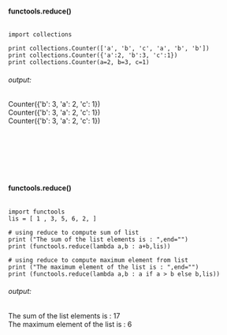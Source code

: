 
#### functools.reduce() 

<pre><code>
import collections

print collections.Counter(['a', 'b', 'c', 'a', 'b', 'b'])
print collections.Counter({'a':2, 'b':3, 'c':1})
print collections.Counter(a=2, b=3, c=1)
</pre></code>

###### output:
Counter({'b': 3, 'a': 2, 'c': 1})  
Counter({'b': 3, 'a': 2, 'c': 1})  
Counter({'b': 3, 'a': 2, 'c': 1})
  
<br/><br/><br/><br/><br/>   
  
#### functools.reduce() 

<pre><code>
import functools 
lis = [ 1 , 3, 5, 6, 2, ]

# using reduce to compute sum of list 
print ("The sum of the list elements is : ",end="") 
print (functools.reduce(lambda a,b : a+b,lis)) 
  
# using reduce to compute maximum element from list 
print ("The maximum element of the list is : ",end="") 
print (functools.reduce(lambda a,b : a if a > b else b,lis))
</pre></code>

###### output:  
The sum of the list elements is : 17  
The maximum element of the list is : 6
